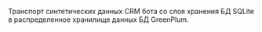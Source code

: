 Транспорт синтетических данных CRM бота со слоя хранения БД SQLite в распределенное хранилище данных БД GreenPlum.
